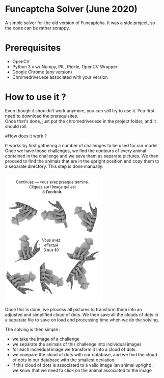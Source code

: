 # Funcaptcha Solver (June 2020)
A simple solver for the old version of Funcaptcha. It was a side project, so the code can be rather scrappy.

# Prerequisites

- OpenCV 
- Python 3.x w/ Numpy, PIL, Pickle, OpenCV Wrapper
- Google Chrome (any version)
- Chromedriver.exe associated with your version

# How to use it ?

Even though it shouldn't work anymore, you can still try to use it. You first need to download the prerequisites.  
Once that's done, just put the chromedriver.exe in the project folder, and it should roll.

#How does it work ?

It works by first gathering a number of challenges to be used for our model. 
Once we have those challenges, we find the contours of every animal contained in the challenge and we save them as separate pictures.
We then proceed to find the animals that are in the upright position and copy them to a separate directory. This step is done manually.

![](./readme/exemple.png)

Once this is done, we process all pictures to transform them into an adjusted and simplified cloud of dots. We then save all the clouds of dots in a separate file to save on load and processing time when we do the solving.

The solving is then simple : 
- we take the image of a challenge 
- we separate the animals of this challenge into individual images
- for each individual image we transform it into a cloud of dots. 
-    we compare the cloud of dots with our database, and we find the cloud of dots in our database with the smallest deviation
-    if this cloud of dots is associated to a valid image (an animal upright), we know that we need to click on the animal associated to the image
